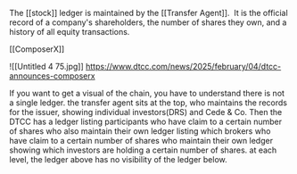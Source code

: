The [[stock]] ledger is maintained by the [[Transfer Agent]].  It is the official record of a company's shareholders, the number of shares they own, and a history of all equity transactions.

[[ComposerX]]

![[Untitled 4 75.jpg]]
https://www.dtcc.com/news/2025/february/04/dtcc-announces-composerx

If you want to get a visual of the chain, you have to understand there is not a single ledger. the transfer agent sits at the top, who maintains the records for the issuer, showing individual investors(DRS) and Cede & Co. Then the DTCC has a ledger listing participants who have claim to a certain number of shares who also maintain their own ledger listing which brokers who have claim to a certain number of shares who maintain their own ledger showing which investors are holding a certain number of shares. at each level, the ledger above has no visibility of the ledger below.




